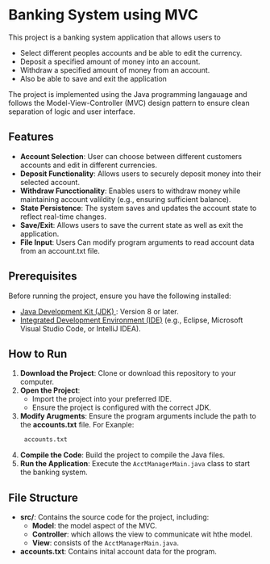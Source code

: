 # Banking System using MVC
This project is a banking system application that allows users to 
* Select different peoples accounts and be able to edit the currency.
* Deposit a specified amount of money into an account.
* Withdraw a specified amount of money from an account.
* Also be able to save and exit the application
  
The project is implemented using the Java programming langauage and follows the Model-View-Controller (MVC) design pattern to ensure clean separation of logic and user interface. 
## Features
* **Account Selection**: User can choose between different customers accounts and edit in different currencies.
* **Deposit Functionality**: Allows users to securely deposit money into their selected account.
* **Withdraw Funcctionality**: Enables users to withdraw money while maintaining account valildity (e.g., ensuring sufficient balance).
* **State Persistence**: The system saves and updates the account state to reflect real-time changes.
* **Save/Exit**: Allows users to save the current state as well as exit the application.
* **File Input**: Users Can modify program arguments to read account data from an account.txt file.
## Prerequisites
Before running the project, ensure you have the following installed:
* [Java Development Kit (JDK) ](https://www.oracle.com/java/technologies/downloads/?er=221886): Version 8 or later.
* [Integrated Development Environment (IDE)](https://eclipseide.org/) (e.g., Eclipse, Microsoft Visual Studio Code, or IntelliJ IDEA).
## How to Run
1. **Download the Project**: Clone or download this repository to your computer.
2. **Open the Project**:
   * Import the project into your preferred IDE.
   * Ensure the project is configured with the correct JDK.
3. **Modify Arugments**: Ensure the program arguments include the path to the **accounts.txt** file. For Exanple:
   ```bash
    accounts.txt
    ```
4. **Compile the Code**: Build the project to compile the Java files.
5. **Run the Application**: Execute the ```AcctManagerMain.java``` class to start the banking system.
## File Structure
* **src/**: Contains the source code for the project, including:
  * **Model**: the model aspect of the MVC.
  * **Controller**: which allows the view to communicate wit hthe model.
  * **View**: consists of the ```AcctManagerMain.java```.
* **accounts.txt**: Contains inital account data for the program. 
